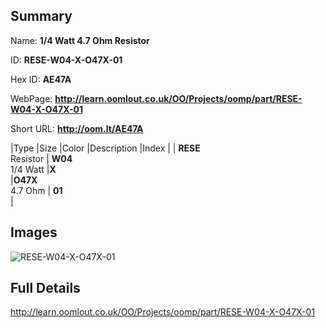 

## Summary
 
Name: __1/4 Watt 4.7 Ohm Resistor__

ID: __RESE-W04-X-O47X-01__

Hex ID: __AE47A__

WebPage: __http://learn.oomlout.co.uk/OO/Projects/oomp/part/RESE-W04-X-O47X-01__

Short URL: __http://oom.lt/AE47A__


|Type   |Size   |Color   |Description   |Index   |
| __RESE__ <br>Resistor  | __W04__<br>1/4 Watt   |__X__<br>    |__O47X__<br>4.7 Ohm    | __01__<br>  |


## Images
![RESE-W04-X-O47X-01](http://oomlout.com/oomp-gen/parts/RESE-W04-X-O47X-01/RESE-W04-X-O47X-01_420.jpg)

## Full Details

 http://learn.oomlout.co.uk/OO/Projects/oomp/part/RESE-W04-X-O47X-01

